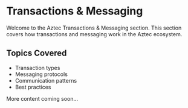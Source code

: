 # Transactions & Messaging

Welcome to the Aztec Transactions & Messaging section. This section covers how transactions and messaging work in the Aztec ecosystem.

## Topics Covered

- Transaction types
- Messaging protocols
- Communication patterns
- Best practices

More content coming soon...